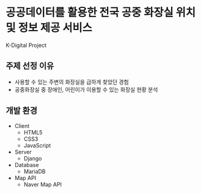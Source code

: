# 공공데이터를 활용한 전국 공중 화장실 위치 및 정보 제공 서비스
K-Digital Project

## 주제 선정 이유
* 사용할 수 있는 주변의 화장실을 급하게 찾았던 경험
* 공중화장실 중 장애인, 어린이가 이용할 수 있는 화장실 현황 분석

## 개발 환경
* Client
  * HTML5
  * CSS3
  * JavaScript
* Server
  * Django
* Database
  * MariaDB
* Map API
  * Naver Map API       
